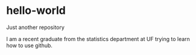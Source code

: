 # hello-world
Just another repository

I am a recent graduate from the statistics department at UF trying to learn how to use github.
